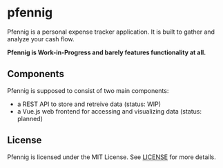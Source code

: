 # pfennig

Pfennig is a personal expense tracker application. It is built to gather and analyze your cash flow.

**Pfennig is Work-in-Progress and barely features functionality at all.**

## Components

Pfennig is supposed to consist of two main components:

* a REST API to store and retreive data (status: WIP)
* a Vue.js web frontend for accessing and visualizing data (status: planned)

## License

Pfennig is licensed under the MIT License. See [LICENSE](LICENSE) for more details.
